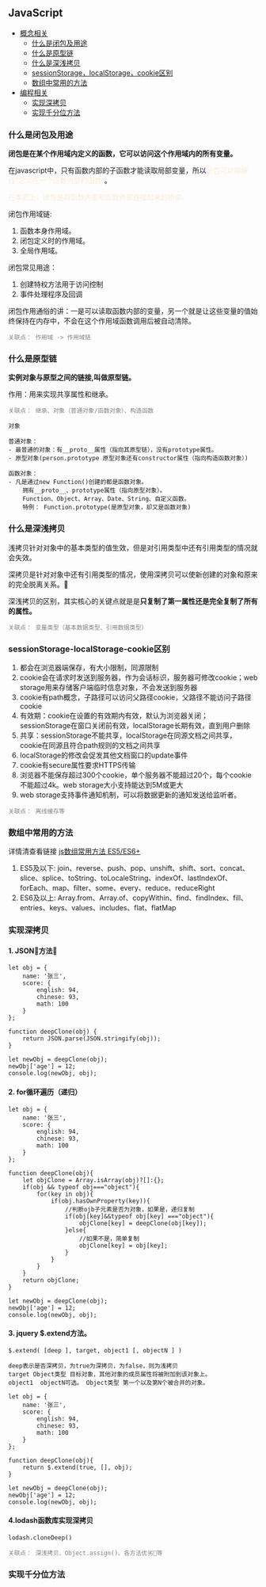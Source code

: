 ## JavaScript

- [概念相关](#概念相关)
    - [什么是闭包及用途](#什么是闭包及用途)
    - [什么是原型链](#什么是原型链)
    - [什么是深浅拷贝](#什么是深浅拷贝)
    - [sessionStorage，localStorage，cookie区别](#sessionStorage-localStorage-cookie区别)
    - [数组中常用的方法](#数组中常用的方法)
- [编程相关](#编程相关)
    - [实现深拷贝](#实现深拷贝)
    - [实现千分位方法](#实现千分位方法)



### 什么是闭包及用途
**闭包是在某个作用域内定义的函数，它可以访问这个作用域内的所有变量。**

在javascript中，只有函数内部的子函数才能读取局部变量，所以<span style="color: #fcead8">闭包可以理解成“定义在一个函数内部的函数”</span>。

<span style="color: #fcead8">在本质上，闭包是将函数内部和函数外部连接起来的桥梁。</span>

闭包作用域链:
1. 函数本身作用域。
2. 闭包定义时的作用域。
3. 全局作用域。

闭包常见用途：
1. 创建特权方法用于访问控制
2. 事件处理程序及回调

闭包作用通俗的讲：一是可以读取函数内部的变量，另一个就是让这些变量的值始终保持在内存中，不会在这个作用域函数调用后被自动清除。

<span style="color: grey">

    关联点： 作用域 -> 作用域链
</span>


### 什么是原型链
**实例对象与原型之间的链接,叫做原型链。**

作用：用来实现共享属性和继承。

<span style="color: grey">

    关联点： 继承、对象（普通对象/函数对象）、构造函数
</span>
<p style="color: grey">

    对象

    普通对象：
    - 最普通的对象：有__proto__属性（指向其原型链），没有prototype属性。
    - 原型对象(person.prototype 原型对象还有constructor属性（指向构造函数对象）)

    函数对象：
    - 凡是通过new Function()创建的都是函数对象。
        拥有__proto__、prototype属性（指向原型对象）。
        Function、Object、Array、Date、String、自定义函数。
        特例： Function.prototype(是原型对象，却又是函数对象)

</p>


### 什么是深浅拷贝
浅拷贝针对对象中的基本类型的值生效，但是对引用类型中还有引用类型的情况就会失效。

深拷贝是针对对象中还有引用类型的情况，使用深拷贝可以使新创建的对象和原来的完全脱离关系。

深浅拷贝的区别，其实核心的关键点就是是**只复制了第一属性还是完全复制了所有的属性。**

<span style="color: grey">

    关联点： 变量类型（基本数据类型、引用数据类型）
</span>


### sessionStorage-localStorage-cookie区别

1. 都会在浏览器端保存，有大小限制，同源限制
2. cookie会在请求时发送到服务器，作为会话标识，服务器可修改cookie；web storage用来存储客户端临时信息对象，不会发送到服务器
3. cookie有path概念，子路径可以访问父路径cookie，父路径不能访问子路径cookie
4. 有效期：cookie在设置的有效期内有效，默认为浏览器关闭；sessionStorage在窗口关闭前有效，localStorage长期有效，直到用户删除
5. 共享：sessionStorage不能共享，localStorage在同源文档之间共享，cookie在同源且符合path规则的文档之间共享
6. localStorage的修改会促发其他文档窗口的update事件
7. cookie有secure属性要求HTTPS传输
8. 浏览器不能保存超过300个cookie，单个服务器不能超过20个，每个cookie不能超过4k。web storage大小支持能达到5M或更大
9. web storage支持事件通知机制，可以将数据更新的通知发送给监听者。

<span style="color: grey">

    关联点： 离线缓存等
</span>


### 数组中常用的方法
详情清查看链接 [js数组常用方法 ES5/ES6+](https://blog.csdn.net/Scarlett_Dream/article/details/83927914)
1. ES5及以下: join、reverse、push、pop、unshift、shift、sort、concat、slice、splice、toString、toLocaleString、indexOf、lastIndexOf、forEach、map、filter、some、every、reduce、reduceRight
2. ES6及以上: Array.from、Array.of、copyWithin、find、findIndex、fill、entries、keys、values、includes、flat、flatMap


### 实现深拷贝
#### 1. JSON方法
```
let obj = {
    name: '张三',
    score: {
        english: 94,
        chinese: 93,
        math: 100
    }
};

function deepClone(obj) {
    return JSON.parse(JSON.stringify(obj));
}

let newObj = deepClone(obj);
newObj['age'] = 12;
console.log(newObj, obj);
```

#### 2. for循环遍历（递归）
```
let obj = {
    name: '张三',
    score: {
        english: 94,
        chinese: 93,
        math: 100
    }
};

function deepClone(obj){
    let objClone = Array.isArray(obj)?[]:{};
    if(obj && typeof obj==="object"){
        for(key in obj){
            if(obj.hasOwnProperty(key)){
                //判断ojb子元素是否为对象，如果是，递归复制
                if(obj[key]&&typeof obj[key] ==="object"){
                    objClone[key] = deepClone(obj[key]);
                }else{
                    //如果不是，简单复制
                    objClone[key] = obj[key];
                }
            }
        }
    }
    return objClone;
}

let newObj = deepClone(obj);
newObj['age'] = 12;
console.log(newObj, obj);
```

#### 3. jquery $.extend方法。
```
$.extend( [deep ], target, object1 [, objectN ] )

deep表示是否深拷贝，为true为深拷贝，为false，则为浅拷贝
target Object类型 目标对象，其他对象的成员属性将被附加到该对象上。
object1  objectN可选。 Object类型 第一个以及第N个被合并的对象。
```

```
let obj = {
    name: '张三',
    score: {
        english: 94,
        chinese: 93,
        math: 100
    }
};

function deepClone(obj){
    return $.extend(true, [], obj);
}

let newObj = deepClone(obj);
newObj['age'] = 12;
console.log(newObj, obj);
```

#### 4.lodash函数库实现深拷贝
```
lodash.cloneDeep()
```

<span style="color: grey">

    关联点： 深浅拷贝、Object.assign()、各方法优劣等
</span>

### 实现千分位方法